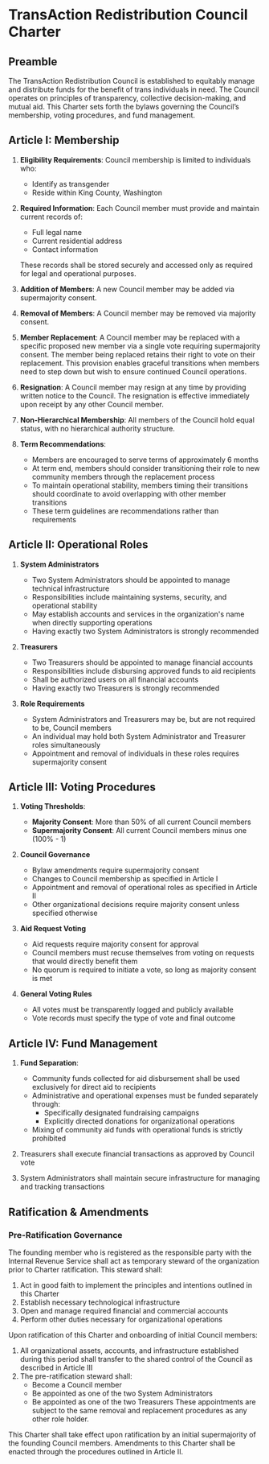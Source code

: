 # TransAction Redistribution Council Charter

## Preamble

The TransAction Redistribution Council is established to equitably manage and distribute funds for the benefit of trans individuals in need. The Council operates on principles of transparency, collective decision-making, and mutual aid. This Charter sets forth the bylaws governing the Council’s membership, voting procedures, and fund management.

## Article I: Membership

1. **Eligibility Requirements**: Council membership is limited to individuals who:

   - Identify as transgender
   - Reside within King County, Washington

2. **Required Information**: Each Council member must provide and maintain current records of:

   - Full legal name
   - Current residential address
   - Contact information

    These records shall be stored securely and accessed only as required for legal and operational purposes.

3. **Addition of Members**: A new Council member may be added via supermajority consent.
4. **Removal of Members**: A Council member may be removed via majority consent.
5. **Member Replacement**: A Council member may be replaced with a specific proposed new member via a single vote requiring supermajority consent. The member being replaced retains their right to vote on their replacement. This provision enables graceful transitions when members need to step down but wish to ensure continued Council operations.
6. **Resignation**: A Council member may resign at any time by providing written notice to the Council. The resignation is effective immediately upon receipt by any other Council member.
7. **Non-Hierarchical Membership**: All members of the Council hold equal status, with no hierarchical authority structure.
8. **Term Recommendations**:
   - Members are encouraged to serve terms of approximately 6 months
   - At term end, members should consider transitioning their role to new community members through the replacement process
   - To maintain operational stability, members timing their transitions should coordinate to avoid overlapping with other member transitions
   - These term guidelines are recommendations rather than requirements

## Article II: Operational Roles

1. **System Administrators**

   - Two System Administrators should be appointed to manage technical infrastructure
   - Responsibilities include maintaining systems, security, and operational stability
   - May establish accounts and services in the organization's name when directly supporting operations
   - Having exactly two System Administrators is strongly recommended

2. **Treasurers**

   - Two Treasurers should be appointed to manage financial accounts
   - Responsibilities include disbursing approved funds to aid recipients
   - Shall be authorized users on all financial accounts
   - Having exactly two Treasurers is strongly recommended

3. **Role Requirements**
   - System Administrators and Treasurers may be, but are not required to be, Council members
   - An individual may hold both System Administrator and Treasurer roles simultaneously
   - Appointment and removal of individuals in these roles requires supermajority consent

## Article III: Voting Procedures

1. **Voting Thresholds**:

   - **Majority Consent**: More than 50% of all current Council members
   - **Supermajority Consent**: All current Council members minus one (100% - 1)

2. **Council Governance**

   - Bylaw amendments require supermajority consent
   - Changes to Council membership as specified in Article I
   - Appointment and removal of operational roles as specified in Article II
   - Other organizational decisions require majority consent unless specified otherwise

3. **Aid Request Voting**

   - Aid requests require majority consent for approval
   - Council members must recuse themselves from voting on requests that would directly benefit them
   - No quorum is required to initiate a vote, so long as majority consent is met

4. **General Voting Rules**
   - All votes must be transparently logged and publicly available
   - Vote records must specify the type of vote and final outcome

## Article IV: Fund Management

1. **Fund Separation**:

   - Community funds collected for aid disbursement shall be used exclusively for direct aid to recipients
   - Administrative and operational expenses must be funded separately through:
     - Specifically designated fundraising campaigns
     - Explicitly directed donations for organizational operations
   - Mixing of community aid funds with operational funds is strictly prohibited

2. Treasurers shall execute financial transactions as approved by Council vote
3. System Administrators shall maintain secure infrastructure for managing and tracking transactions

## Ratification & Amendments

### Pre-Ratification Governance

The founding member who is registered as the responsible party with the Internal Revenue Service shall act as temporary steward of the organization prior to Charter ratification. This steward shall:

1. Act in good faith to implement the principles and intentions outlined in this Charter
2. Establish necessary technological infrastructure
3. Open and manage required financial and commercial accounts
4. Perform other duties necessary for organizational operations

Upon ratification of this Charter and onboarding of initial Council members:
1. All organizational assets, accounts, and infrastructure established during this period shall transfer to the shared control of the Council as described in Article III
2. The pre-ratification steward shall:
   - Become a Council member
   - Be appointed as one of the two System Administrators
   - Be appointed as one of the two Treasurers
   These appointments are subject to the same removal and replacement procedures as any other role holder.

This Charter shall take effect upon ratification by an initial supermajority of the founding Council members. Amendments to this Charter shall be enacted through the procedures outlined in Article II.
